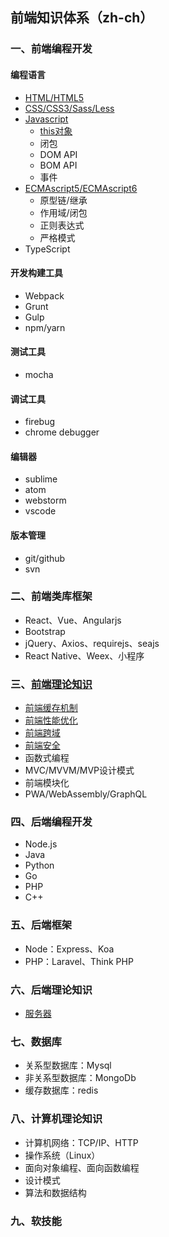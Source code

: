 ## 前端知识体系（zh-ch）

### 一、前端编程开发

#### 编程语言
* [HTML/HTML5](./HTML/)
* [CSS/CSS3/Sass/Less](./CSS)
* [Javascript](./Javascript)
  * [this对象](./Javascript/this-object.md)
  * 闭包
  * DOM API
  * BOM API
  * 事件
* [ECMAscript5/ECMAscript6](./ECMAScript)
  * 原型链/继承
  * 作用域/闭包
  * 正则表达式
  * 严格模式
* TypeScript

#### 开发构建工具
* Webpack
* Grunt
* Gulp
* npm/yarn

#### 测试工具
* mocha

#### 调试工具
* firebug
* chrome debugger

#### 编辑器
* sublime  
* atom
* webstorm
* vscode

#### 版本管理
* git/github
* svn

### 二、前端类库框架
* React、Vue、Angularjs
* Bootstrap
* jQuery、Axios、requirejs、seajs
* React Native、Weex、小程序

### 三、[前端理论知识](./front-end-theory/)
* [前端缓存机制](./front-end-theory/storage.md)
* [前端性能优化](./front-end-theory/optimise.md)
* [前端跨域](./front-end-theory/cross-domain.md)
* [前端安全](./front-end-theory/security.md)
* 函数式编程
* MVC/MVVM/MVP设计模式
* 前端模块化
* PWA/WebAssembly/GraphQL

### 四、后端编程开发
* Node.js
* Java
* Python
* Go
* PHP
* C++

### 五、后端框架
* Node：Express、Koa
* PHP：Laravel、Think PHP

### 六、后端理论知识
* [服务器](./back-end-theory/server.md)

### 七、数据库
* 关系型数据库：Mysql
* 非关系型数据库：MongoDb
* 缓存数据库：redis

### 八、计算机理论知识
* 计算机网络：TCP/IP、HTTP
* 操作系统（Linux）
* 面向对象编程、面向函数编程
* 设计模式
* 算法和数据结构

### 九、软技能
